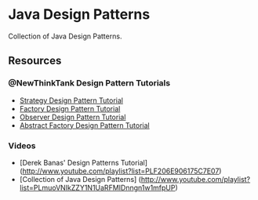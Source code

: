 Java Design Patterns
====================

Collection of Java Design Patterns.

Resources
---------
### @NewThinkTank Design Pattern Tutorials
* [Strategy Design Pattern Tutorial](http://www.newthinktank.com/2012/08/strategy-design-pattern-tutorial/)
* [Factory Design Pattern Tutorial](http://www.newthinktank.com/2012/09/factory-design-pattern-tutorial/)
* [Observer Design Pattern Tutorial](http://www.newthinktank.com/2012/08/observer-design-pattern-tutorial/)
* [Abstract Factory Design Pattern Tutorial](http://www.newthinktank.com/2012/09/abstract-factory-design-pattern/)

### Videos
* [Derek Banas' Design Patterns Tutorial] (http://www.youtube.com/playlist?list=PLF206E906175C7E07)
* [Collection of Java Design Patterns] (http://www.youtube.com/playlist?list=PLmuoVNIkZZY1N1UaRFMIDnngn1w1mfpUP)